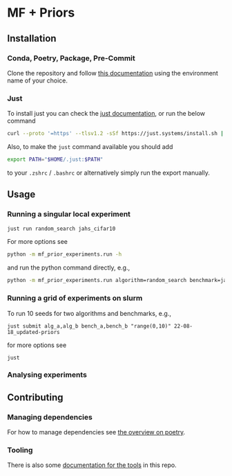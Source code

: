 # MF + Priors

## Installation

### Conda, Poetry, Package, Pre-Commit

Clone the repository and follow [this documentation](https://automl.github.io/neps/contributing/installation/) using the environment name of your choice.

### Just

To install just you can check the [just documentation](https://github.com/casey/just#installation), or run the below command

```bash
curl --proto '=https' --tlsv1.2 -sSf https://just.systems/install.sh | bash -s -- --to $HOME/.just
```

Also, to make the `just` command available you should add

```bash
export PATH="$HOME/.just:$PATH"
```

to your `.zshrc` / `.bashrc` or alternatively simply run the export manually.

## Usage

### Running a singular local experiment

```bash
just run random_search jahs_cifar10
```

For more options see

```bash
python -m mf_prior_experiments.run -h
```

and run the python command directly, e.g.,

```bash
python -m mf_prior_experiments.run algorithm=random_search benchmark=jahs_cifar10 experiment_group=debug
```

### Running a grid of experiments on slurm

To run 10 seeds for two algorithms and benchmarks, e.g.,

```
just submit alg_a,alg_b bench_a,bench_b "range(0,10)" 22-08-18_updated-priors
```

for more options see

```
just
```

### Analysing experiments

## Contributing

### Managing dependencies

For how to manage dependencies see [the overview on poetry](https://automl.github.io/neps/contributing/dependencies/).

### Tooling

There is also some [documentation for the tools](https://automl.github.io/neps/contributing/faq/) in this repo.
